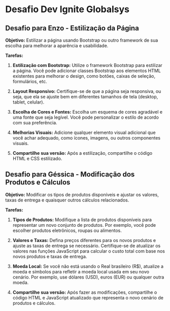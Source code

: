 # Desafio Dev Ignite Globalsys

## Desafio para Enzo - Estilização da Página

**Objetivo:** Estilizar a página usando Bootstrap ou outro framework de sua escolha para melhorar a aparência e usabilidade.

**Tarefas:**

1. **Estilização com Bootstrap:** Utilize o framework Bootstrap para estilizar a página. Você pode adicionar classes Bootstrap aos elementos HTML existentes para melhorar o design, como botões, caixas de seleção, formulários, etc.

2. **Layout Responsivo:** Certifique-se de que a página seja responsiva, ou seja, que ela se ajuste bem em diferentes tamanhos de tela (desktop, tablet, celular).

3. **Escolha de Cores e Fontes:** Escolha um esquema de cores agradável e uma fonte que seja legível. Você pode personalizar o estilo de acordo com sua preferência.

4. **Melhorias Visuais:** Adicione qualquer elemento visual adicional que você achar adequado, como ícones, imagens, ou outros componentes visuais.

5. **Compartilhe sua versão:** Após a estilização, compartilhe o código HTML e CSS estilizado.

## Desafio para Géssica - Modificação dos Produtos e Cálculos

**Objetivo:** Modificar os tipos de produtos disponíveis e ajustar os valores, taxas de entrega e quaisquer outros cálculos relacionados.

**Tarefas:**

1. **Tipos de Produtos:** Modifique a lista de produtos disponíveis para representar um novo conjunto de produtos. Por exemplo, você pode escolher produtos eletrônicos, roupas ou alimentos.

2. **Valores e Taxas:** Defina preços diferentes para os novos produtos e ajuste as taxas de entrega se necessário. Certifique-se de atualizar os valores nas funções JavaScript para calcular o custo total com base nos novos produtos e taxas de entrega.

3. **Moeda Local:** Se você não está usando o Real brasileiro (R$), atualize a moeda e símbolos para refletir a moeda local usada em seu novo cenário. Por exemplo, use dólares (USD), euros (EUR) ou qualquer outra moeda.

4. **Compartilhe sua versão:** Após fazer as modificações, compartilhe o código HTML e JavaScript atualizado que representa o novo cenário de produtos e cálculos.

